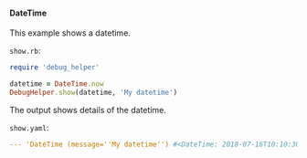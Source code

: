 #### DateTime

This example shows a datetime.

```show.rb```:
```ruby
require 'debug_helper'

datetime = DateTime.now
DebugHelper.show(datetime, 'My datetime')
```

The output shows details of the datetime.

```show.yaml```:
```yaml
--- 'DateTime (message=''My datetime'') #<DateTime: 2018-07-16T10:10:30-05:00 ((2458316j,54630s,613738000n),-18000s,2299161j)>'
```
